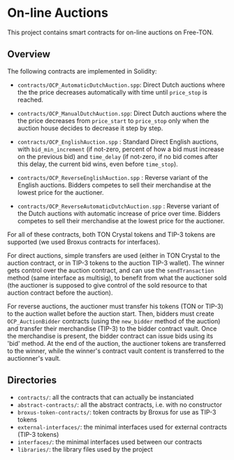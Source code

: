 # On-line Auctions

This project contains smart contracts for on-line auctions on Free-TON.

## Overview

The following contracts are implemented in Solidity:

* `contracts/OCP_AutomaticDutchAuction.spp`: Direct Dutch auctions where the
    the price decreases automatically with time until `price_stop` is reached.

* `contracts/OCP_ManualDutchAuction.spp`: Direct Dutch auctions where
    the the price decreases from `price_start` to `price_stop` only
    when the auction house decides to decrease it step by step.

* `contracts/OCP_EnglishAuction.spp` : Standard Direct English auctions,
    with `bid_min_increment` (if not-zero, percent of how a bid must
     increase on the previous bid) and `time_delay` (if not-zero,
     if no bid comes after this delay, the current bid wins, even before
     `time_stop`).

* `contracts/OCP_ReverseEnglishAuction.spp` : Reverse variant of the
    English auctions. Bidders competes to sell their merchandise at the
    lowest price for the auctioner.

* `contracts/OCP_ReverseAutomaticDutchAuction.spp` : Reverse variant of the
    Dutch auctions with automatic increase of price over time. Bidders competes
    to sell their merchandise at the lowest price for the auctioner.

For all of these contracts, both TON Crystal tokens and TIP-3 tokens
are supported (we used Broxus contracts for interfaces).

For direct auctions, simple transfers are used (either in TON Crystal
to the auction contract, or in TIP-3 tokens to the auction TIP-3
wallet). The winner gets control over the auction contract, and can use
the `sendTransaction` method (same interface as multisig), to benefit from
what the auctioner sold (the auctioner is supposed to give control of the
sold resource to that auction contract before the auction).

For reverse auctions, the auctioner must transfer his tokens (TON or
TIP-3) to the auction wallet before the auction start. Then, bidders
must create `OCP_AuctionBidder` contracts (using the `new_bidder`
method of the auction) and transfer their merchandise (TIP-3) to the
bidder contract vault. Once the merchandise is present, the bidder
contract can issue bids using its 'bid' method. At the end of the
auction, the auctioner tokens are transferred to the winner, while the
winner's contract vault content is transferred to the auctionner's
vault.

## Directories

* `contracts/`: all the contracts that can actually be instanciated
* `abstract-contracts/`: all the abstract contracts, i.e. with no constructor
* `broxus-token-contracts/`: token contracts by Broxus for use as TIP-3 tokens
* `external-interfaces/`: the minimal interfaces used for external contracts
    (TIP-3 tokens)
* `interfaces/`: the minimal interfaces used between our contracts
* `libraries/`: the library files used by the project
